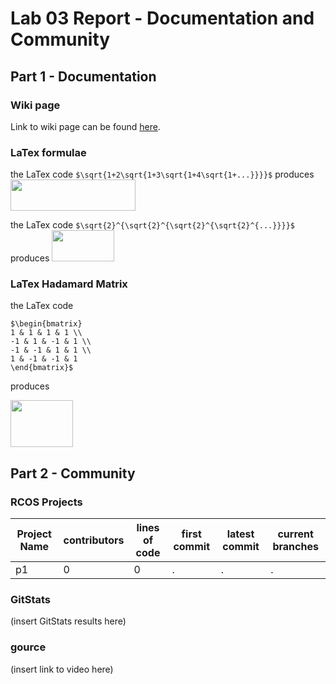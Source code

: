 # Lab 03 Report - Documentation and Community

## Part 1 - Documentation

### Wiki page

Link to wiki page can be found [here](https://github.com/emkulka/oss-repo-template/wiki/Project-Ideas).

### LaTex formulae

the LaTex code `$\sqrt{1+2\sqrt{1+3\sqrt{1+4\sqrt{1+...}}}}$` produces <img src="https://user-images.githubusercontent.com/25308429/151391932-9c4b5df6-4cc1-480e-9aee-e38f387308b7.png" width="200" height="50" />

the LaTex code `$\sqrt{2}^{\sqrt{2}^{\sqrt{2}^{\sqrt{2}^{...}}}}$` produces <img src="https://user-images.githubusercontent.com/25308429/151392118-9310027a-591e-4bd1-9b13-cc5cc3564b94.png" width="100" height="50" />

### LaTex Hadamard Matrix

the LaTex code
```
$\begin{bmatrix}
1 & 1 & 1 & 1 \\
-1 & 1 & -1 & 1 \\
-1 & -1 & 1 & 1 \\
1 & -1 & -1 & 1
\end{bmatrix}$
```
produces

<img src="https://user-images.githubusercontent.com/25308429/151393768-aa9ebe82-86ab-42af-9420-616cd9b6e321.png" width="100" height="75" />

## Part 2 - Community

### RCOS Projects

| Project Name | contributors | lines of code | first commit | latest commit | current branches |
| --- | --- | --- | --- | --- | --- |
| p1 | 0 | 0 | . | . | . |

### GitStats

(insert GitStats results here)

### gource

(insert link to video here)

